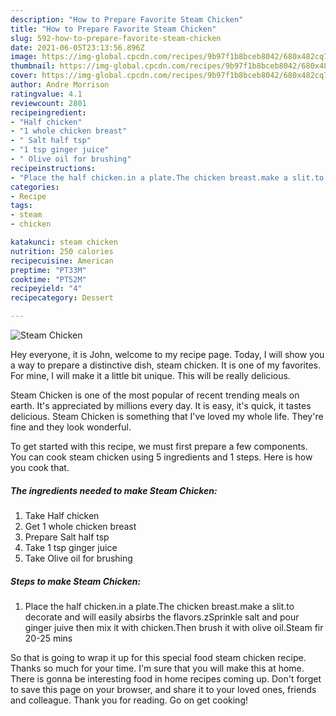 ```yaml
---
description: "How to Prepare Favorite Steam Chicken"
title: "How to Prepare Favorite Steam Chicken"
slug: 592-how-to-prepare-favorite-steam-chicken
date: 2021-06-05T23:13:56.896Z
image: https://img-global.cpcdn.com/recipes/9b97f1b8bceb8042/680x482cq70/steam-chicken-recipe-main-photo.jpg
thumbnail: https://img-global.cpcdn.com/recipes/9b97f1b8bceb8042/680x482cq70/steam-chicken-recipe-main-photo.jpg
cover: https://img-global.cpcdn.com/recipes/9b97f1b8bceb8042/680x482cq70/steam-chicken-recipe-main-photo.jpg
author: Andre Morrison
ratingvalue: 4.1
reviewcount: 2801
recipeingredient:
- "Half chicken"
- "1 whole chicken breast"
- " Salt half tsp"
- "1 tsp ginger juice"
- " Olive oil for brushing"
recipeinstructions:
- "Place the half chicken.in a plate.The chicken breast.make a slit.to decorate and will easily absirbs the flavors.zSprinkle salt and pour ginger juive then mix it with chicken.Then brush it with olive oil.Steam fir 20-25 mins"
categories:
- Recipe
tags:
- steam
- chicken

katakunci: steam chicken 
nutrition: 250 calories
recipecuisine: American
preptime: "PT33M"
cooktime: "PT52M"
recipeyield: "4"
recipecategory: Dessert

---
```



![Steam Chicken](https://img-global.cpcdn.com/recipes/9b97f1b8bceb8042/680x482cq70/steam-chicken-recipe-main-photo.jpg)

Hey everyone, it is John, welcome to my recipe page. Today, I will show you a way to prepare a distinctive dish, steam chicken. It is one of my favorites. For mine, I will make it a little bit unique. This will be really delicious.



Steam Chicken is one of the most popular of recent trending meals on earth. It's appreciated by millions every day. It is easy, it's quick, it tastes delicious. Steam Chicken is something that I've loved my whole life. They're fine and they look wonderful.


To get started with this recipe, we must first prepare a few components. You can cook steam chicken using 5 ingredients and 1 steps. Here is how you cook that.

<!--inarticleads1-->

##### The ingredients needed to make Steam Chicken:

1. Take Half chicken
1. Get 1 whole chicken breast
1. Prepare  Salt half tsp
1. Take 1 tsp ginger juice
1. Take  Olive oil for brushing




<!--inarticleads2-->

##### Steps to make Steam Chicken:

1. Place the half chicken.in a plate.The chicken breast.make a slit.to decorate and will easily absirbs the flavors.zSprinkle salt and pour ginger juive then mix it with chicken.Then brush it with olive oil.Steam fir 20-25 mins




So that is going to wrap it up for this special food steam chicken recipe. Thanks so much for your time. I'm sure that you will make this at home. There is gonna be interesting food in home recipes coming up. Don't forget to save this page on your browser, and share it to your loved ones, friends and colleague. Thank you for reading. Go on get cooking!
